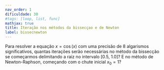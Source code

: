 ```yaml
---
nav_order: 1
dificuldade: 30
#tags: [loop, list, func]
mathjax: true
title: Iteração nos métodos da bissecçao e de Newton
label: bissecnewton
---
```


Para resolver a equação $x=\cos(x)$ com uma precisão de 8 algarismos significativos, quantas iterações serão necessárias no método da bissecção se começarmos delimitando a raiz no intervalo $\left[0.5,\ 1.0\right]$? E no método de Newton-Raphson, começando com o chute inicial $x_0=1$?
